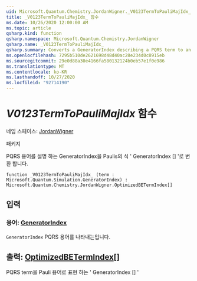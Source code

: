 ```yaml
---
uid: Microsoft.Quantum.Chemistry.JordanWigner._V0123TermToPauliMajIdx_
title: _V0123TermToPauliMajIdx_ 함수
ms.date: 10/26/2020 12:00:00 AM
ms.topic: article
qsharp.kind: function
qsharp.namespace: Microsoft.Quantum.Chemistry.JordanWigner
qsharp.name: _V0123TermToPauliMajIdx_
qsharp.summary: Converts a GeneratorIndex describing a PQRS term to an expression 'GeneratorIndex[]' in terms of Paulis
ms.openlocfilehash: 7295b510de2621698d48d40ac28e234d0c8915eb
ms.sourcegitcommit: 29e0d88a30e4166fa580132124b0eb57e1f0e986
ms.translationtype: MT
ms.contentlocale: ko-KR
ms.lasthandoff: 10/27/2020
ms.locfileid: "92714190"
---
```

# <a name="_v0123termtopaulimajidx_-function"></a>_V0123TermToPauliMajIdx_ 함수

네임 스페이스: [JordanWigner](xref:Microsoft.Quantum.Chemistry.JordanWigner)

패키지 [](https://nuget.org/packages/)


PQRS 용어를 설명 하는 GeneratorIndex을 Paulis의 식 ' GeneratorIndex [] '로 변환 합니다.

```qsharp
function _V0123TermToPauliMajIdx_ (term : Microsoft.Quantum.Simulation.GeneratorIndex) : Microsoft.Quantum.Chemistry.JordanWigner.OptimizedBETermIndex[]
```


## <a name="input"></a>입력

### <a name="term--generatorindex"></a>용어: [GeneratorIndex](xref:Microsoft.Quantum.Simulation.GeneratorIndex)

`GeneratorIndex` PQRS 용어를 나타내는입니다.



## <a name="output--optimizedbetermindex"></a>출력: [OptimizedBETermIndex](xref:Microsoft.Quantum.Chemistry.JordanWigner.OptimizedBETermIndex)[]

PQRS term을 Pauli 용어로 표현 하는 ' GeneratorIndex [] '